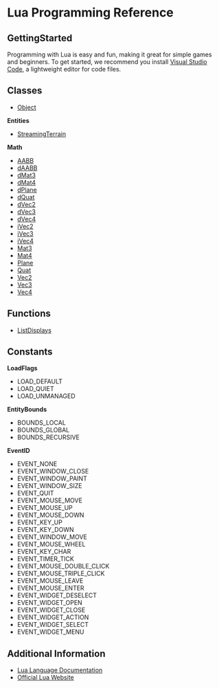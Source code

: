 # Lua Programming Reference

## GettingStarted
Programming with Lua is easy and fun, making it great for simple games and beginners. To get started, we recommend you install [Visual Studio Code](https://code.visualstudio.com/download), a lightweight editor for code files.

## Classes
* [Object](Object/README.md)

**Entities**
* [StreamingTerrain](StreamingTerrain/README.md)

**Math**
* [AABB]()
* [dAABB]()
* [dMat3]()
* [dMat4]()
* [dPlane]()
* [dQuat]()
* [dVec2]()
* [dVec3]()
* [dVec4]()
* [iVec2]()
* [iVec3]()
* [iVec4]()
* [Mat3]()
* [Mat4]()
* [Plane]()
* [Quat]()
* [Vec2]()
* [Vec3]()
* [Vec4]()

## Functions
* [ListDisplays](Functions/ListDisplays.md)

## Constants
**LoadFlags**
* LOAD_DEFAULT
* LOAD_QUIET
* LOAD_UNMANAGED

**EntityBounds**
* BOUNDS_LOCAL
* BOUNDS_GLOBAL
* BOUNDS_RECURSIVE

**EventID**
* EVENT_NONE
* EVENT_WINDOW_CLOSE
* EVENT_WINDOW_PAINT
* EVENT_WINDOW_SIZE
* EVENT_QUIT
* EVENT_MOUSE_MOVE
* EVENT_MOUSE_UP
* EVENT_MOUSE_DOWN
* EVENT_KEY_UP
* EVENT_KEY_DOWN
* EVENT_WINDOW_MOVE
* EVENT_MOUSE_WHEEL
* EVENT_KEY_CHAR
* EVENT_TIMER_TICK
* EVENT_MOUSE_DOUBLE_CLICK
* EVENT_MOUSE_TRIPLE_CLICK
* EVENT_MOUSE_LEAVE
* EVENT_MOUSE_ENTER
* EVENT_WIDGET_DESELECT
* EVENT_WIDGET_OPEN
* EVENT_WIDGET_CLOSE
* EVENT_WIDGET_ACTION
* EVENT_WIDGET_SELECT
* EVENT_WIDGET_MENU

## Additional Information
* [Lua Language Documentation](https://www.lua.org/docs.html)
* [Official Lua Website](https://www.lua.org)
